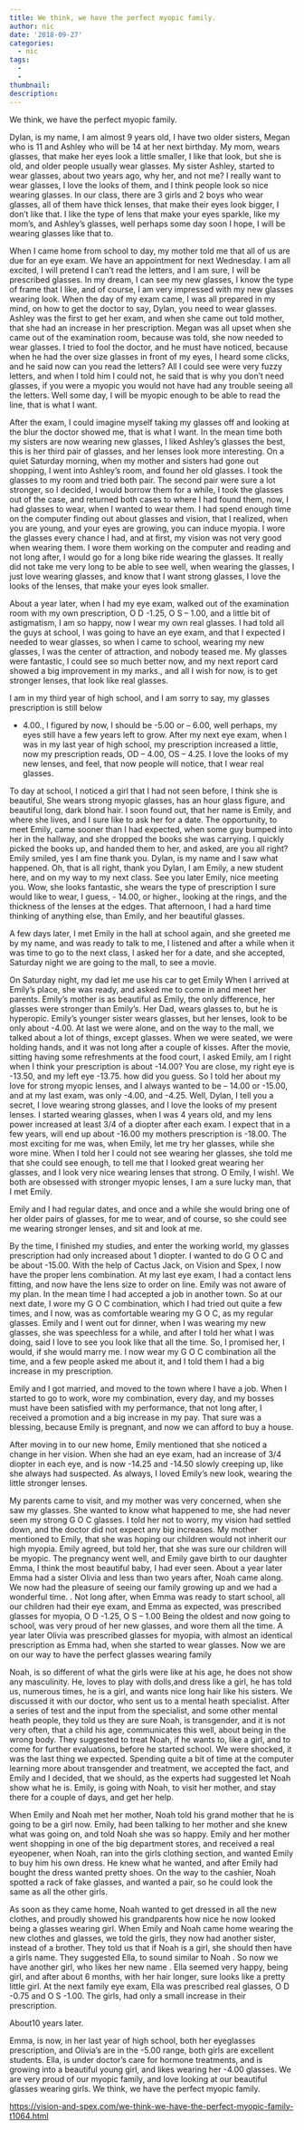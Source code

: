 ```yaml
---
title: We think, we have the perfect myopic family.
author: nic
date: '2018-09-27'
categories:
  - nic
tags:
  - 
  - 
thumbnail: 
description: 
---
```


We think, we have the perfect myopic family.




Dylan, is my name, I am almost 9 years old, I have two older sisters, Megan who is 11 and Ashley 
who will be 14 at her next birthday.
My mom, wears glasses, that make her eyes look a little smaller, I like that look, but she is old, and older people usually wear glasses.
My sister Ashley, started to wear glasses, about two years ago, why her, and not me?
I really want to wear glasses, I love the looks of them, and I think people look so nice wearing glasses.
In our class, there are 3 girls and 2 boys who wear glasses, all of them have thick lenses, that make their eyes look bigger, I don’t like that.
I like the type of lens that make your eyes sparkle, like my mom’s, and Ashley’s glasses, well perhaps some day soon I hope, I will be wearing glasses like that to.


When I came home from school to day, my mother told me that all of us are due for an eye exam.
We have an appointment for next Wednesday. 
I am all excited, I will pretend I can’t read the letters, and I am sure, I will be prescribed glasses.
In my dream, I can see my new glasses, I know the type of frame that I like, and of course, I am very impressed with my new glasses wearing look.
When the day of my exam came, I was all prepared in my mind, on how to get the doctor to say, Dylan, you need to wear glasses.
Ashley was the first to get her exam, and when she came out told mother, that she had an increase in 
her prescription.
Megan was all upset when she came out of the examination room, because was told, she now needed to wear glasses.
I tried to fool the doctor, and he must have noticed, because when he had the over size glasses in front of my eyes, I heard some clicks, and he said now can you read the letters?
All I could see were very fuzzy letters, and when I told him I could not, he said that is why you don’t need glasses, if you were a myopic you would not have had any trouble seeing all the letters.
Well some day, I will be myopic enough to be able to read the line, that is what I want.


After the exam, I could imagine myself taking my glasses off and looking at the blur the doctor showed me, that is what I want.
In the mean time both my sisters are now wearing new glasses, I liked Ashley’s glasses the best, this is her third pair of glasses, and her lenses look more interesting.
On a quiet Saturday morning, when my mother and sisters had gone out shopping, I went into Ashley’s room, and found her old glasses.
I took the glasses to my room and tried both pair.
The second pair were sure a lot stronger, so I decided, I would borrow them for a while, I took the glasses out of the case, and returned both cases to where I had found them, now, I had glasses to wear, when I wanted to wear them.
I had spend enough time on the computer finding out about glasses and vision, that I realized, when you are young, and your eyes are growing, you can induce myopia.
I wore the glasses every chance I had, and at first, my vision was not very good when wearing them.
I wore them working on the computer and reading and not long after, I would go for a long bike ride wearing the glasses.
It really did not take me very long to be able to see well, when wearing the glasses, I just love wearing glasses, and know that I want strong glasses, I love the looks of the lenses, that make your eyes look smaller.


About a year later, when I had my eye exam, walked out of the examination room with my own prescription,
O D -1.25, O S – 1.00, and a little bit of astigmatism, I am so happy, now I wear my own real glasses.
I had told all the guys at school, I was going to have an eye exam, and that I expected I needed to wear glasses, so when I came to school, wearing my new glasses, I was the center of attraction, and nobody teased me.
My glasses were fantastic, I could see so much better now, and my next report card showed a big improvement in my marks., and all I wish for now, is to get stronger lenses, that look like real glasses.


I am in my third year of high school, and I am sorry to say, my glasses prescription is still below 
- 4.00., I figured by now, I should be -5.00 or – 6.00, well perhaps, my eyes still have a few years left to grow.
After my next eye exam, when I was in my last year of high school, my prescription increased a little, now my prescription reads, OD – 4.00, OS – 4.25.
I love the looks of my new lenses, and feel, that now people will notice, that I wear real glasses.


To day at school, I noticed a girl that I had not seen before, I think she is beautiful, 
She wears strong myopic glasses, has an hour glass figure, and beautiful long, dark blond hair.
I soon found out, that her name is Emily, and where she lives, and I sure like to ask her for a date.
The opportunity, to meet Emily, came sooner than I had expected, when some guy bumped into her in the hallway, and she dropped the books she was carrying.
I quickly picked the books up, and handed them to her, and asked, are you all right? 
Emily smiled, yes I am fine thank you.
Dylan, is my name and I saw what happened.
Oh, that is all right, thank you Dylan, I am Emily, a new student here, and on my way to my next class.
See you later Emily, nice meeting you.
Wow, she looks fantastic, she wears the type of prescription I sure would like to wear, I guess, - 14.00, or higher., looking at the rings, and the thickness of the lenses at the edges.
That afternoon, I had a hard time thinking of anything else, than Emily, and her beautiful glasses.


A few days later, I met Emily in the hall at school again, and she greeted me by my name, and was ready to talk to me, I listened and after a while when it was time to go to the next class, I asked her for a date, and she accepted, Saturday night we are going to the mall, to see a movie.


On Saturday night, my dad let me use his car to get Emily
When I arrived at Emily’s place, she was ready, and asked me to come in and meet her parents.
Emily’s mother is as beautiful as Emily, the only difference, her glasses were stronger than Emily’s.
Her Dad, wears glasses to, but he is hyperopic. Emily’s younger sister wears glasses, but her lenses, look to be only about -4.00.
At last we were alone, and on the way to the mall, we talked about a lot of things, except glasses.
When we were seated, we were holding hands, and it was not long after a couple of kisses.
After the movie, sitting having some refreshments at the food court, I asked Emily, am I right when 
I think your prescription is about -14.00?
You are close, my right eye is -13.50, and my left eye -13.75. how did you guess.
So I told her about my love for strong myopic lenses, and I always wanted to be – 14.00 or -15.00, and at my last exam, was only -4.00, and -4.25.
Well, Dylan, I tell you a secret, I love wearing strong glasses, and I love the looks of my present lenses.
I started wearing glasses, when I was 4 years old, and my lens power increased at least 3/4 of a diopter 
after each exam.
I expect that in a few years, will end up about -16.00 my mothers prescription is -18.00.
The most exciting for me was, when Emily, let me try her glasses, while she wore mine.
When I told her I could not see wearing her glasses, she told me that she could see enough, to tell me that I looked great wearing her glasses, and I look very nice wearing lenses that strong.
O Emily, I wish!.
We both are obsessed with stronger myopic lenses, I am a sure lucky man, that I met Emily.


Emily and I had regular dates, and once and a while she would bring one of her older pairs of glasses, for me to wear, and of course, so she could see me wearing stronger lenses, and sit and look at me.


By the time, I finished my studies, and enter the working world, my glasses prescription had only increased about 1 diopter.
I wanted to do G O C and be about -15.00.
With the help of Cactus Jack, on Vision and Spex, I now have the proper lens combination.
At my last eye exam, I had a contact lens fitting, and now have the lens size to order on line.
Emily was not aware of my plan.
In the mean time I had accepted a job in another town.
So at our next date, I wore my G O C combination, which I had tried out quite a few times, and I now, was as comfortable wearing my G O C, as my regular glasses.
Emily and I went out for dinner, when I was wearing my new glasses, she was speechless for a while, and after I told her what I was doing, said I love to see you look like that all the time.
So, I promised her, I would, if she would marry me.
I now wear my G O C combination all the time, and a few people asked me about it, and I told them I 
had a big increase in my prescription.


Emily and I got married, and moved to the town where I have a job.
When I started to go to work, wore my combination, every day, and my bosses must have been satisfied with my performance, that not long after, I received a promotion and a big increase in my pay.
That sure was a blessing, because Emily is pregnant, and now we can afford to buy a house.


After moving in to our new home, Emily mentioned that she noticed a change in her vision.
When she had an eye exam, had an increase of 3/4 diopter in each eye, and is now -14.25 and -14.50 slowly creeping up, like she always had suspected. 
As always, I loved Emily’s new look, wearing the little stronger lenses.


My parents came to visit, and my mother was very concerned, when she saw my glasses.
She wanted to know what happened to me, she had never seen my strong G O C glasses.
I told her not to worry, my vision had settled down, and the doctor did not expect any big increases.
My mother mentioned to Emily, that she was hoping our children would not inherit our high myopia.
Emily agreed, but told her, that she was sure our children will be myopic.
The pregnancy went well, and Emily gave birth to our daughter Emma, I think the most beautiful baby, I had ever seen.
About a year later Emma had a sister Olivia and less than two years after, Noah came along.
We now had the pleasure of seeing our family growing up and we had a wonderful time.
.
Not long after, when Emma was ready to start school, all our children had their eye exam, and Emma as expected, was prescribed glasses for myopia, O D -1.25, O S – 1.00
Being the oldest and now going to school, was very proud of her new glasses, and wore them all the time.
A year later Olivia was prescribed glasses for myopia, with almost an identical prescription as Emma had, when she started to wear glasses.
Now we are on our way to have the perfect glasses wearing family

Noah, is so different of what the girls were like at his age, he does not show any masculinity.
He, loves to play with dolls,and dress like a girl, he has told us, numerous times, he is a girl, and wants nice long hair like his sisters.
We discussed it with our doctor, who sent us to a mental heath specialist.
After a series of test and the input from the specialist, and some other mental heath people, they told us they are sure Noah, is transgender, and it is not very often, that a child his age, communicates this well, about being in the wrong body.
They suggested to treat Noah, if he wants to, like a girl, and to come for further evaluations, before he started school.
We were shocked, it was the last thing we expected.
Spending quite a bit of time at the computer learning more about transgender and treatment, we accepted the fact, and Emily and I decided, that we should, as the experts had suggested let Noah show what he is.
Emily, is going with Noah, to visit her mother, and stay there for a couple of days, and get her help.


When Emily and Noah met her mother, Noah told his grand mother that he is going to be a girl now.
Emily, had been talking to her mother and she knew what was going on, and told Noah she was so happy.
Emily and her mother went shopping in one of the big department stores, and received a real eyeopener, when Noah, ran into the girls clothing section, and wanted Emily to buy him his own dress.
He knew what he wanted, and after Emily had bought the dress wanted pretty shoes.
On the way to the cashier, Noah spotted a rack of fake glasses, and wanted a pair, so he could look the same as all the other girls.


As soon as they came home, Noah wanted to get dressed in all the new clothes, and proudly showed his grandparents how nice he now looked being a glasses wearing girl.
When Emily and Noah came home wearing the new clothes and glasses, we told the girls, they now had another sister, instead of a brother.
They told us that if Noah is a girl, she should then have a girls name. 
They suggested Ella, to sound similar to Noah .
So now we have another girl, who likes her new name .
Ella seemed very happy, being girl, and after about 6 months, with her hair longer, sure looks like a pretty little girl.
At the next family eye exam, Ella was prescribed real glasses, O D -0.75 and O S -1.00.
The girls, had only a small increase in their prescription.


About10 years later.


Emma, is now, in her last year of high school, both her eyeglasses prescription, and Olivia’s are in the -5.00 range, both girls are excellent students.
Ella, is under doctor’s care for hormone treatments, and is growing into a beautiful young girl, and likes wearing her -4.00 glasses.
We are very proud of our myopic family, and love looking at our beautiful glasses wearing girls.
We think, we have the perfect myopic family.

https://vision-and-spex.com/we-think-we-have-the-perfect-myopic-family-t1064.html
